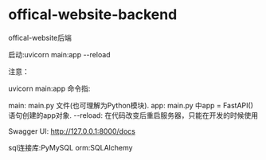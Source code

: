 # offical-website-backend
 offical-website后端

启动:uvicorn main:app --reload

注意：

uvicorn main:app 命令指:

main: main.py 文件(也可理解为Python模块).
app: main.py 中app = FastAPI()语句创建的app对象.
--reload: 在代码改变后重启服务器，只能在开发的时候使用

Swagger UI: http://127.0.0.1:8000/docs

sql连接库:PyMySQL
orm:SQLAlchemy
